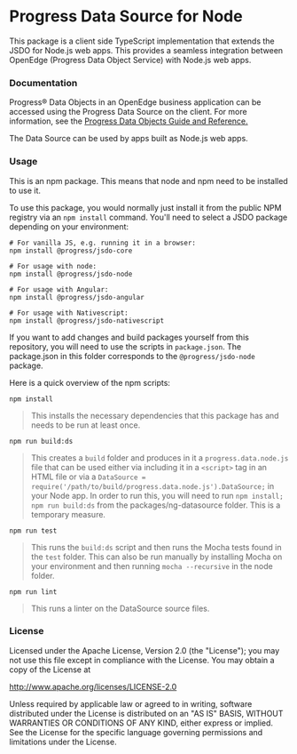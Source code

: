 # Progress Data Source for Node
This package is a client side TypeScript implementation that extends the JSDO for Node.js web apps. This provides a seamless integration between OpenEdge (Progress Data Object Service) with Node.js web apps.

### Documentation
Progress® Data Objects in an OpenEdge business application can be accessed using the Progress Data Source on the client. For more information, see the <a href="https://docs.progress.com/bundle/data-object-guide/page/Overview-of-Progress-Data-Objects-Services-and-Catalogs.html">Progress Data Objects Guide and Reference.</a>

The Data Source can be used by apps built as Node.js web apps.

### Usage

This is an npm package. This means that node and npm need to be installed to use it.

To use this package, you would normally just install it from the public NPM registry via an `npm install` command. You'll need to select a JSDO package depending on your environment:

```
# For vanilla JS, e.g. running it in a browser:
npm install @progress/jsdo-core

# For usage with node:
npm install @progress/jsdo-node

# For usage with Angular:
npm install @progress/jsdo-angular

# For usage with Nativescript:
npm install @progress/jsdo-nativescript
```

If you want to add changes and build packages yourself from this repository, you will need to use the scripts in `package.json`. The package.json in this folder corresponds to the `@progress/jsdo-node` package.

Here is a quick overview of the npm scripts:

`npm install`

> This installs the necessary dependencies that this package has and needs to be run at least once. 

`npm run build:ds`

> This creates a `build` folder and produces in it a `progress.data.node.js` file that can be used either via including it in a `<script>` tag in an HTML file or via a `DataSource = require('/path/to/build/progress.data.node.js').DataSource;` in your Node app.
> In order to run this, you will need to run `npm install; npm run build:ds` from the packages/ng-datasource folder. This is a temporary measure. 

`npm run test`

> This runs the `build:ds` script and then runs the Mocha tests found in the `test` folder. This can also be run manually by installing Mocha on your environment and then running `mocha --recursive` in the node folder. 

`npm run lint`

> This runs a linter on the DataSource source files.

### License
Licensed under the Apache License, Version 2.0 (the "License"); you may not use this file except in compliance with the License. You may obtain a copy of the License at

http://www.apache.org/licenses/LICENSE-2.0

Unless required by applicable law or agreed to in writing, software distributed under the License is distributed on an "AS IS" BASIS, WITHOUT WARRANTIES OR CONDITIONS OF ANY KIND, either express or implied. See the License for the specific language governing permissions and limitations under the License.
